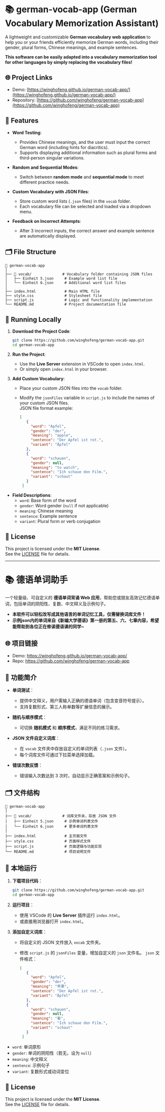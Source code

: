# 📚 german-vocab-app (German Vocabulary Memorization Assistant)

A lightweight and customizable **German vocabulary web application** to help you or your friends efficiently memorize German words, including their gender, plural forms, Chinese meanings, and example sentences.

**This software can be easily adapted into a vocabulary memorization tool for other languages by simply replacing the vocabulary files!**

## 🌐 Project Links

- Demo: [https://winghofeng.github.io/german-vocab-app/](https://winghofeng.github.io/german-vocab-app/)
- Repository: [https://github.com/winghofeng/german-vocab-app](https://github.com/winghofeng/german-vocab-app)

## 🚀 Features

- **Word Testing**:  
  - Provides Chinese meanings, and the user must input the correct German word (including hints for diacritics).  
  - Supports displaying additional information such as plural forms and third-person singular variations.

- **Random and Sequential Modes**:  
  - Switch between **random mode** and **sequential mode** to meet different practice needs.

- **Custom Vocabulary with JSON Files**:  
  - Store custom word lists (`.json` files) in the `vocab` folder.  
  - Each vocabulary file can be selected and loaded via a dropdown menu.

- **Feedback on Incorrect Attempts**:  
  - After 3 incorrect inputs, the correct answer and example sentence are automatically displayed.

## 🗂️ File Structure

```plaintext
📂 german-vocab-app
│
├── 📁 vocab/              # Vocabulary folder containing JSON files
│   ├── Einheit 5.json     # Example word list file
│   └── Einheit 6.json     # Additional word list files
│
├── index.html             # Main HTML file
├── style.css              # Stylesheet file
├── script.js              # Logic and functionality implementation
└── README.md              # Project documentation file
```

## 🔧 Running Locally

1. **Download the Project Code**:

   ```bash
   git clone https://github.com/winghofeng/german-vocab-app.git
   cd german-vocab-app
   ```

2. **Run the Project**:

   - Use the **Live Server** extension in VSCode to open `index.html`.  
   - Or simply open `index.html` in your browser.

3. **Add Custom Vocabulary**:

   - Place your custom JSON files into the `vocab` folder.

   - Modify the `jsonFiles` variable in `script.js` to include the names of your custom JSON files.  
     JSON file format example:

     ```json
     [
        {
          "word": "Apfel",
          "gender": "der",
          "meaning": "apple",
          "sentence": "Der Apfel ist rot.",
          "variant": "Äpfel"
        },
        {
          "word": "schauen",
          "gender": null,
          "meaning": "to watch",
          "sentence": "Ich schaue den Film.",
          "variant": "schaut"
        }
      ]
     ```
  - **Field Descriptions**:  
    - `word`: Base form of the word  
    - `gender`: Word gender (`null` if not applicable)  
    - `meaning`: Chinese meaning  
    - `sentence`: Example sentence  
    - `variant`: Plural form or verb conjugation

## 📜 License

This project is licensed under the **MIT License**.  
See the [LICENSE](LICENSE) file for details.

---

# 📚 德语单词助手

一个轻量级、可自定义的 **德语单词背诵 Web 应用**，帮助您或朋友高效记忆德语单词，包括单词的阴阳性、复数、中文释义及示例句子。

 - **本软件可以轻松改写成其他语言的单词记忆工具，仅需替换词库文件！**
 - **示例json内的单词来自《新编大学德语》第一册的第五、六、七章内容，希望能帮助到各位正在修读德语课的同学~**

## 🌐 项目链接

- Demo: https://winghofeng.github.io/german-vocab-app/
- Repo: https://github.com/winghofeng/german-vocab-app

## 🚀 功能简介

- **单词测试**：
  - 提供中文释义，用户需输入正确的德语单词（包含变音符号提示）。
  - 支持复数形式、第三人称单数等扩展信息的展示。

- **随机与顺序模式**：
  - 可切换 **随机模式** 和 **顺序模式**，满足不同的练习需求。

- **JSON 文件自定义词库**：
  - 在 `vocab` 文件夹中存放自定义的单词列表（`.json` 文件）。
  - 每个词库文件可通过下拉菜单选择加载。

- **错误次数反馈**：
  - 错误输入次数达到 3 次时，自动显示正确答案和示例句子。

## 🗂️ 文件结构

```plaintext
📂 german-vocab-app
│
├── 📁 vocab/              # 词库文件夹，存放 JSON 文件
│   ├── Einheit 5.json     # 示例单词列表文件
│   └── Einheit 6.json     # 更多单词列表文件
│
├── index.html             # 主页面文件
├── style.css              # 页面样式文件
├── script.js              # 页面逻辑与功能实现
└── README.md              # 项目说明文件
```

## 🔧 本地运行

1. **下载项目代码**：

   ```bash
   git clone https://github.com/winghofeng/german-vocab-app.git
   cd german-vocab-app
   ```

2. **运行项目**：

   - 使用 VSCode 的 **Live Server** 插件运行 `index.html`。
   - 或直接用浏览器打开 `index.html`。

3. **添加自定义词库**：

   - 将自定义的 JSON 文件放入 `vocab` 文件夹。

   - 修改 `script.js` 的 `jsonFiles` 变量，增加自定义的 `json` 文件名。 `json` 文件格式：

     ```json
     [
        {
          "word": "Apfel",
          "gender": "der",
          "meaning": "苹果",
          "sentence": "Der Apfel ist rot.",
          "variant": "Äpfel"
        },
        {
          "word": "schauen",
          "gender": null,
          "meaning": "看",
          "sentence": "Ich schaue den Film.",
          "variant": "schaut"
        }
      ]
     ```
  - `word`: 单词原形
  - `gender`: 单词的阴阳性（若无，设为 `null`）
  - `meaning`: 中文释义
  - `sentence`: 示例句子
  - `variant`: 复数形式或动词变位
    
## 📜 License

This project is licensed under the **MIT License**.  
See the [LICENSE](LICENSE) file for details.
